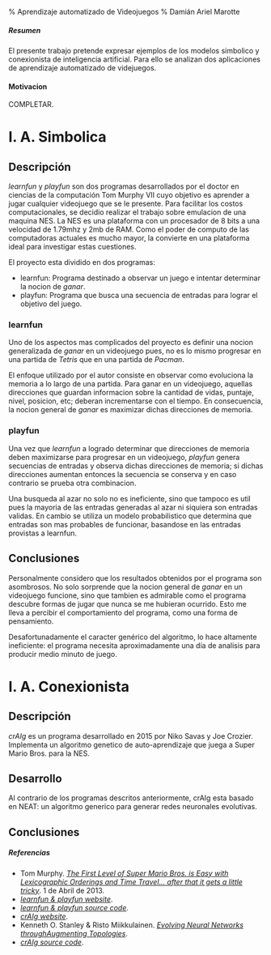 % Aprendizaje automatizado de Videojuegos
% Damián Ariel Marotte

##### Resumen #####

El presente trabajo pretende expresar ejemplos de los modelos simbolico y conexionista de inteligencia artificial. Para ello se analizan dos aplicaciones de aprendizaje automatizado de videjuegos.

#### Motivacion ####

COMPLETAR.

# I. A. Simbolica #

## Descripción ##

*learnfun* y *playfun* son dos programas desarrollados por el doctor en ciencias de la computación Tom Murphy VII cuyo objetivo es aprender a jugar cualquier videojuego que se le presente. Para facilitar los costos computacionales, se decidio realizar el trabajo sobre emulacion de una maquina NES. La NES es una plataforma con un procesador de 8 bits a una velocidad de 1.79mhz y 2mb de RAM. Como el poder de computo de las computadoras actuales es mucho mayor, la convierte en una plataforma ideal para investigar estas cuestiones.

El proyecto esta dividido en dos programas:

* learnfun: Programa destinado a observar un juego e intentar determinar la nocion de *ganar*.
* playfun: Programa que busca una secuencia de entradas para lograr el objetivo del juego.

### learnfun ###

Uno de los aspectos mas complicados del proyecto es definir una nocion generalizada de *ganar* en un videojuego pues, no es lo mismo progresar en una partida de *Tetris* que en una partida de *Pacman*.

El enfoque utilizado por el autor consiste en observar como evoluciona la memoria a lo largo de una partida. Para ganar en un videojuego, aquellas direcciones que guardan informacion sobre la cantidad de vidas, puntaje, nivel, posicion, etc; deberan incrementarse con el tiempo. En consecuencia, la nocion general de *ganar* es maximizar dichas direcciones de memoria.

### playfun ###

Una vez que *learnfun* a logrado determinar que direcciones de memoria deben maximizarse para progresar en un videojuego, *playfun* genera secuencias de entradas y observa dichas direcciones de memoria; si dichas direcciones aumentan entonces la secuencia se conserva y en caso contrario se prueba otra combinacion.

Una busqueda al azar no solo no es ineficiente, sino que tampoco es util pues la mayoria de las entradas generadas al azar ni siquiera son entradas validas. En cambio se utiliza un modelo probabilistico que determina que entradas son mas probables de funcionar, basandose en las entradas provistas a learnfun.

## Conclusiones ##

Personalmente considero que los resultados obtenidos por el programa son asombrosos. No solo sorprende que la nocion general de *ganar* en un videojuego funcione, sino que tambien es admirable como el programa descubre formas de jugar que nunca se me hubieran ocurrido. Esto me lleva a percibir el comportamiento del programa, como una forma de pensamiento.

Desafortunadamente el caracter genérico del algoritmo, lo hace altamente ineficiente: el programa necesita aproximadamente una día de analisis para producir medio minuto de juego.

# I. A. Conexionista #

## Descripción ##

*crAIg* es un programa desarrollado en 2015 por Niko Savas y Joe Crozier. Implementa un algoritmo genetico de auto-aprendizaje que juega a Super Mario Bros. para la NES.

## Desarrollo ##

Al contrario de los programas descritos anteriormente, crAIg esta basado en NEAT: un algoritmo generico para generar redes neuronales evolutivas.

## Conclusiones ##

##### Referencias #####

* Tom Murphy. [*The First Level of Super Mario Bros. is Easy with Lexicographic Orderings and Time Travel... after that it gets a little tricky*](http://tom7.org/mario/mario.pdf). 1 de Abril de 2013.
* [*learnfun & playfun website*](http://tom7.org/mario/).
* [*learnfun & playfun source code*](https://sourceforge.net/p/tom7misc/svn/HEAD/tree/trunk/tasbot/).
* [*crAIg website*](https://medium.com/@savas/craig-using-neural-networks-to-learn-mario-a76036b639ad).
* Kenneth O. Stanley & Risto Miikkulainen. [*Evolving Neural Networks throughAugmenting Topologies*](http://nn.cs.utexas.edu/downloads/papers/stanley.ec02.pdf).
* [*crAIg source code*](https://github.com/joenot443/crAIg).
